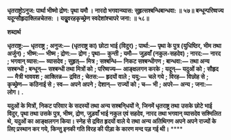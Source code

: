 **धृतराष्ट्रोऽनुज: पार्था भीष्मो द्रोण: पृथा यमौ ।** **नारदो भगवान्व्यास: सुहृत्सश्बन्धिबान्धवा: ॥ ५७॥** **बन्धून्परिष्वज्य यदून्सौहृदाक्लिन्नचेतस: ।** **ययुॢवरहकृच्छ्रेण स्वदेशांश्चापरे जना: ॥ ५८॥** 

**शब्दार्थ** 

**धृतराष्ट्र:—** **धृतराष्ट्र** **; अनुज:—** **(धृतराष्ट्र का) छोटा भाई (विदुर)** **; पार्था:—** **पृथा के पुत्र (युधिष्ठिर, भीम तथा अर्जुन)** **;** **भीष्म:—** **भीष्म** **; द्रोण:—** **द्रोण** **; पृथा—** **कुन्ती** **; यमौ—** **जुड़वाँ (नकुल-सहदेव)** **; नारद:—** **नारद** **; भगवान् व्यास:—** **व्यासदेव** **;** **सुहृत्—** **मित्र** **; सश्बन्धि—** **निकट सश्बन्धीगण** **; बान्धवा:—** **तथा अन्य सश्बन्धी** **; बन्धून्—** **सश्बन्धी तथा मित्रों को** **; परिष्वज्य—** **आङ्क्षलगन करके** **; यदून्—** **यदुओं को** **; सौहृद—** **मैत्री भाववश** **; आक्लिन्न—** **द्रवित** **; चेतस:—** **हृदयों वाले** **; ययु:—** **चले गये** **;** **विरह—** **विछोह से** **; कृच्छ्रेण—** **कठिनाई से** **; स्व—** **अपने अपने** **; देशान्—** **राज्यों को** **; च—** **भी** **; अपरे—** **अन्य** **; जना:—** **लोग।** **.** 

**यदुओं के मित्रों, निकट परिवार के सदस्यों तथा अन्य सश्बनि्धयों ने, जिनमें धृतराष्ट्र तथा** **उसके छोटे भाई विदुर, पृथा तथा उसके पुत्र, भीष्म, द्रोण, जुड़वाँ भाई नकुल एवं सहदेव, नारद** **तथा भगवान् व्यासदेव सश्मिलित थे, यदुओं का आङ्क्षलगन किया। स्नेह से द्रवित हृदयों वाले ये** **तथा अन्य अतिथिगण अपने अपने राज्यों के लिए प्रस्थान कर गये, किन्तु इनकी गति विरह की** **पीड़ा के कारण मन्द पड़ गई थी।** **** 